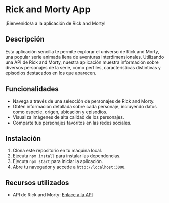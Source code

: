 
# Rick and Morty App
¡Bienvenido/a a la aplicación de Rick and Morty!
## Descripción
Esta aplicación sencilla te permite explorar el universo de Rick and Morty, una popular serie animada llena de aventuras interdimensionales. Utilizando una API de Rick and Morty, nuestra aplicación muestra información sobre diversos personajes de la serie, como perfiles, características distintivas y episodios destacados en los que aparecen.
## Funcionalidades
- Navega a través de una selección de personajes de Rick and Morty.
- Obtén información detallada sobre cada personaje, incluyendo datos como especie, origen, ubicación y episodios.
- Visualiza imágenes de alta calidad de los personajes.
- Comparte tus personajes favoritos en las redes sociales.

## Instalación
1. Clona este repositorio en tu máquina local.
2. Ejecuta `npm install` para instalar las dependencias.
3. Ejecuta `npm start` para iniciar la aplicación.
4. Abre tu navegador y accede a `http://localhost:3000`.


## Recursos utilizados
- API de Rick and Morty: [Enlace a la API](https://rickandmortyapi.com/)
